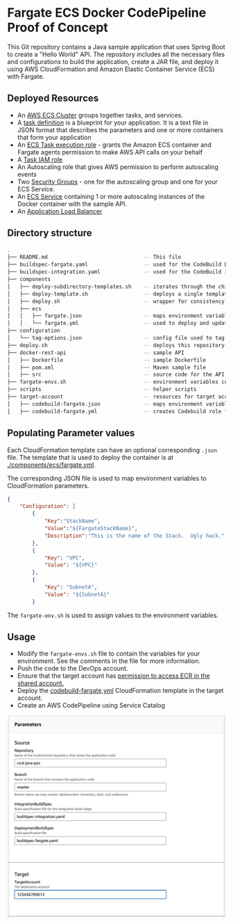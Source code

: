 # Fargate ECS Docker CodePipeline Proof of Concept

This Git repository contains a Java sample application that uses Spring Boot to create a "Hello World" API. The repository includes all the necessary files and configurations to build the application, create a JAR file, and deploy it using AWS CloudFormation and Amazon Elastic Container Service (ECS) with Fargate.

## Deployed Resources

- An [AWS ECS Cluster](https://docs.aws.amazon.com/AmazonECS/latest/developerguide/clusters.html) groups together tasks, and services.
- A [task definition](https://docs.aws.amazon.com/AmazonECS/latest/developerguide/task_definitions.html) is a blueprint for your application. It is a text file in JSON format that describes the parameters and one or more containers that form your application
- An [ECS Task execution role](https://docs.aws.amazon.com/AmazonECS/latest/developerguide/task_execution_IAM_role.html) - grants the Amazon ECS container and Fargate agents permission to make AWS API calls on your behalf
- A [Task IAM role](https://docs.aws.amazon.com/AmazonECS/latest/developerguide/task-iam-roles.html)
- An Autoscaling role that gives AWS permission to perform autoscaling events
- Two [Security Groups](https://docs.aws.amazon.com/vpc/latest/userguide/vpc-security-groups.html) - one for the autoscaling group and one for your ECS Service.
- An [ECS Service](https://docs.aws.amazon.com/AmazonECS/latest/developerguide/ecs_services.html) containing 1 or more autoscaling instances of the Docker container with the sample API.
- An [Application Load Balancer](https://docs.aws.amazon.com/elasticloadbalancing/latest/application/introduction.html)

## Directory structure

```bash
.
├── README.md                               -- This file
├── buildspec-fargate.yaml                  -- used for the CodeBuild Deployment phase
├── buildspec-integration.yaml              -- used for the CodeBuild integration phase
├── components
│   ├── deploy-subdirectory-templates.sh    -- iterates through the child folders and deploys templates
│   ├── deploy-template.sh                  -- deploys a single template with sam
│   ├── deploy.sh                           -- wrapper for consistency
│   ├── ecs 
│   │   ├── fargate.json                    -- maps environment variables to fargate stack
│   │   └── fargate.yml                     -- used to deploy and update the fargate ECS service
├── configuration                           
│   └── tag-options.json                    -- config file used to tag resources created by the pipeline
├── deploy.sh                               -- deploys this repository
├── docker-rest-api                         -- sample API
│   ├── Dockerfile                          -- sample Dockerfile
│   ├── pom.xml                             -- Maven sample file
│   ├── src                                 -- source code for the API
├── fargate-envs.sh                         -- environment variables containing settings for Fargate
├── scripts                                 -- helper scripts
├── target-account                          -- resources for target accounts
│   ├── codebuild-fargate.json              -- maps environment variables to Codebuild role template
│   ├── codebuild-fargate.yml               -- creates Codebuild role for cross account access

```

## Populating Parameter values

Each CloudFormation template can have an optional corresponding ```.json``` file.  The template that is used to deploy the container is at [./components/ecs/fargate.yml](./components/ecs/fargate.yml).

The corresponding JSON file is used to map environment variables to CloudFormation parameters.

```json
{
    "Configuration": [
        {
            "Key":"StackName",
            "Value":"${FargateStackName}",
            "Description":"This is the name of the Stack.  Ugly hack."
        },
        {
            "Key": "VPC",
            "Value": "${VPC}"
        },
        {
            "Key": "SubnetA",
            "Value": "${SubnetA}"
        }
```

The ```fargate-env.sh``` is used to assign values to the environment variables.

## Usage

- Modify the ```fargate-envs.sh``` file to contain the variables for your environment.  See the comments in the file for more information.
- Push the code to the DevOps account.
- Ensure that the target account has [permission to access ECR in the shared account.](https://repost.aws/knowledge-center/secondary-account-access-ecr)
- Deploy the [codebuild-fargate,yml](./target-account/codebuild-fargate.yml) CloudFormation template in  the target account.
- Create an AWS CodePipeline using Service Catalog

![Parameters](./images/2023-06-13-23-33-26.png)
